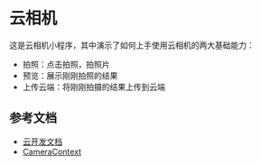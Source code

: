 # 云相机

这是云相机小程序，其中演示了如何上手使用云相机的两大基础能力：

- 拍照：点击拍照，拍照片
- 预览：展示刚刚拍照的结果
- 上传云端：将刚刚拍摄的结果上传到云端

## 参考文档

- [云开发文档](https://developers.weixin.qq.com/miniprogram/dev/wxcloud/basis/getting-started.html)
- [CameraContext](https://developers.weixin.qq.com/miniprogram/dev/api/CameraContext.html?search-key=camera)

